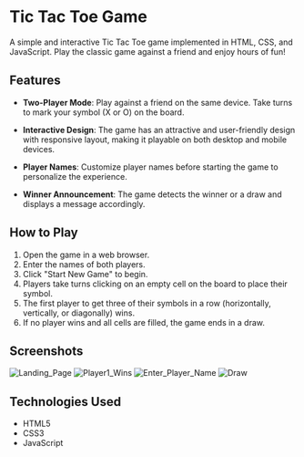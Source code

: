 # Tic Tac Toe Game

A simple and interactive Tic Tac Toe game implemented in HTML, CSS, and JavaScript. Play the classic game against a friend and enjoy hours of fun!

## Features

- **Two-Player Mode**: Play against a friend on the same device. Take turns to mark your symbol (X or O) on the board.

- **Interactive Design**: The game has an attractive and user-friendly design with responsive layout, making it playable on both desktop and mobile devices.

- **Player Names**: Customize player names before starting the game to personalize the experience.

- **Winner Announcement**: The game detects the winner or a draw and displays a message accordingly.

## How to Play

1. Open the game in a web browser.
2. Enter the names of both players.
3. Click "Start New Game" to begin.
4. Players take turns clicking on an empty cell on the board to place their symbol.
5. The first player to get three of their symbols in a row (horizontally, vertically, or diagonally) wins.
6. If no player wins and all cells are filled, the game ends in a draw.

## Screenshots

![Landing_Page](https://github.com/sanjay123-321/Tic-Tac-Toe_Game/assets/75627170/ca40d1de-92e1-4ce8-ba07-7d5b9dc0f05f)
![Player1_Wins](https://github.com/sanjay123-321/Tic-Tac-Toe_Game/assets/75627170/b5b9c9e5-06ad-4ef9-88e5-d1ac9b5f2038)
![Enter_Player_Name](https://github.com/sanjay123-321/Tic-Tac-Toe_Game/assets/75627170/6ffae79b-b27b-4e7a-8fa3-002cf80fb49a)
![Draw](https://github.com/sanjay123-321/Tic-Tac-Toe_Game/assets/75627170/bda80c88-de68-4fe1-ad97-e8d7bb0595dc)


## Technologies Used

- HTML5
- CSS3
- JavaScript

